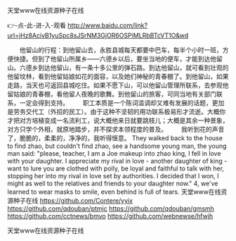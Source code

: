 
天堂www在线资源种子在线




👉-点-此-进-入-观看  http://www.baidu.com/link?url=jHz8AcivB1yuSpc8sJSrNM3GjOR6OSPiMLRbBTcVT1O&wd




　　他留山的行程：到他留山去，永胜县城每天都要中巴车，每半个小时一班，方便快捷。但到了他留山所属乡——六德乡以后，要坐当地的便车，才能到达他留山。六德乡到达他留山，有一条十多公里的弹石路。到达他留山，就可看到壮观的他留坟林，看到他留姑娘如花的面容，以及她们神秘的青春棚了。到他留山，如果走路，当天也可返回县城吃住。如果不愿下山，可以他留山管理所联系，去参观他留姑娘的青春棚，看他留人夜晚的歌舞。到他留山的旅客，可同当地有关部门联系，一定会得到支持。
　　职工本质是一个陈词滥调却又难有发展的话题，更加是劳务交代工（外招的民工）。由于这种不坚韧的用功联系极易形才流逝。大概你才把对方培植变成一名流利工，说大概他来日就要跳枝儿；大概是其余一种景象，对方只学个外相，就原地踏步，并不探求本领程度的普及。
　　我听到花的声音了，脆脆的，柔柔的，净净的，我听得惬意。
They walked back to the house to find zhao, but couldn't find zhao, see a handsome young man, the young man said: "please, teacher, I am a Joe makeup into zhao king, I fell in love with your daughter.
I appreciate my rival in love - another daughter of king - want to lure you are clothed with polly, be loyal and faithful to talk with her, stopping her into my rival in love set by authorities.
I decided that I won, I might as well to the relatives and friends to your daughter now."
4, we've learned to wear masks to smile, even behind is full of tears.
天堂www在线资源种子在线 https://github.com/Contere/yyix
https://github.com/qdouban/ptmjc
https://github.com/qdouban/gmsmh
https://github.com/cctnews/bmvo
https://github.com/webnewse/hfwjh





天堂www在线资源种子在线
